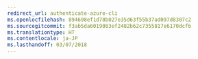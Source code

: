 ```yaml
---
redirect_url: authenticate-azure-cli
ms.openlocfilehash: 894698ef1d78b027e35d63f55b37ad097d8307c2
ms.sourcegitcommit: f3ab5da6019083ef2482b62c7355817e6170dcfb
ms.translationtype: HT
ms.contentlocale: ja-JP
ms.lasthandoff: 03/07/2018
---
```

